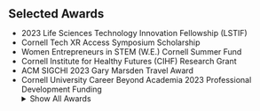 <h2 style="margin: 20px 0px 10px;" id="awards">Selected Awards</h2>

<ul>
  <li>2023 Life Sciences Technology Innovation Fellowship (LSTIF)</li>
  <li>Cornell Tech XR Access Symposium Scholarship</li>
  <li>Women Entrepreneurs in STEM (W.E.) Cornell Summer Fund</li>
  <li>Cornell Institute for Healthy Futures (CIHF) Research Grant</li>
  <li>ACM SIGCHI 2023 Gary Marsden Travel Award</li>  
  <li>Cornell University Career Beyond Academia 2023 Professional Development Funding</li>


<details>
  <summary>Show All Awards</summary>
  
<div style="text-align: center"><iframe src="https://docs.google.com/document/d/e/2PACX-1vQHbSBmWfNZZL6E6CqinVUAZiya81hxgZ6zAwW00XNGvVVcu6s77CoAqiic94aXWnQB9_AAJNLU8a5-/pub?embedded=true"  frameborder="0" width="100%" height="300"></iframe></div>

</details>

</ul>
